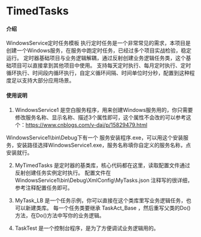 # TimedTasks

#### 介绍
WindowsService定时任务模板
执行定时任务是一个非常常见的需求，本项目是创建一个Windows服务，在服务中跑定时任务，已经过多个项目实战检验，稳定运行。
定时器基础项目与业务逻辑解耦，通过反射创建业务逻辑任务类，这个基础项目可以直接拿到其他项目中使用。
支持每天定时执行、每月定时执行、定时循环执行、时间段内循环执行，自定义循环间隔、时间单位时分秒，配置到这种程度足以支持大部分应用场景。


#### 使用说明

1. WindowsService1 是空白服务程序，用来创建Windows服务用的，你只需要修改服务名称、显示名称、描述3个属性即可，这个属性不会改的可以参考这个：https://www.cnblogs.com/v-dai/p/15829479.html

WindowsService1\bin\Debug下有一个 服务安装程序.exe，可以用这个安装服务，安装路径选择WindowsService1.exe，服务名称填你自定义的服务名称，点安装就行。

2. MyTimedTasks 是定时器的基类库，核心代码都在这里，读取配置文件通过反射创建任务实例定时执行。
   配置文件在 WindowsService1\bin\Debug\XmlConfig\MyTasks.json 注释写的很详细，参考注释配置任务即可。

3. MyTask_LB 是一个任务示例，你可以直接在这个类库里写业务逻辑任务，也可以新建类库。
   每一个任务类要继承 TaskAct_Base ，然后重写父类的Do()方法，在Do()方法中写你的业务逻辑。

4. TaskTest 是一个控制台程序，是为了方便调试业务逻辑用的。
